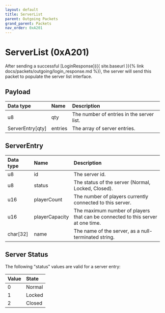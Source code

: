 ```yaml
---
layout: default
title: ServerList
parent: Outgoing Packets
grand_parent: Packets
nav_order: 0xA201
---
```



# ServerList (0xA201)

After sending a successful [LoginResponse]({{ site.baseurl }}{% link docs/packets/outgoing/login_response.md %}), the server will send this packet to populate the server list interface.

## Payload

| Data type            | Name            | Description                                                                           |
|:---------------------|:----------------|:--------------------------------------------------------------------------------------|
| u8                   | qty             | The number of entries in the server list.                                             |
| ServerEntry[qty]     | entries         | The array of server entries.                                                          |

## ServerEntry

| Data type            | Name            | Description                                                                           |
|:---------------------|:----------------|:--------------------------------------------------------------------------------------|
| u8                   | id              | The server id.                                                                        |
| u8                   | status          | The status of the server (Normal, Locked, Closed).                                    |
| u16                  | playerCount     | The number of players currently connected to this server.                             |
| u16                  | playerCapacity  | The maximum number of players that can be connected to this server at one time.       |
| char[32]             | name            | The name of the server, as a null-terminated string.                                  |

## Server Status

The following "status" values are valid for a server entry:

| Value                | State                |
|:---------------------|:---------------------|
| 0                    | Normal               |
| 1                    | Locked               |
| 2                    | Closed               |